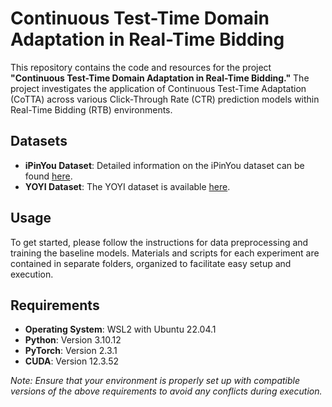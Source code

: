 # Continuous Test-Time Domain Adaptation in Real-Time Bidding

This repository contains the code and resources for the project **"Continuous Test-Time Domain Adaptation in Real-Time Bidding."** The project investigates the application of Continuous Test-Time Adaptation (CoTTA) across various Click-Through Rate (CTR) prediction models within Real-Time Bidding (RTB) environments.

## Datasets
- **iPinYou Dataset**: Detailed information on the iPinYou dataset can be found [here](https://github.com/wnzhang/make-ipinyou-data). 
- **YOYI Dataset**: The YOYI dataset is available [here](http://apex.sjtu.edu.cn/datasets/7).

## Usage

To get started, please follow the instructions for data preprocessing and training the baseline models. Materials and scripts for each experiment are contained in separate folders, organized to facilitate easy setup and execution.

## Requirements
- **Operating System**: WSL2 with Ubuntu 22.04.1
- **Python**: Version 3.10.12
- **PyTorch**: Version 2.3.1
- **CUDA**: Version 12.3.52

*Note: Ensure that your environment is properly set up with compatible versions of the above requirements to avoid any conflicts during execution.*
